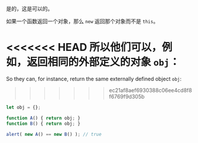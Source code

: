 是的，这是可以的。

如果一个函数返回一个对象，那么 `new` 返回那个对象而不是 `this`。

<<<<<<< HEAD
所以他们可以，例如，返回相同的外部定义的对象 `obj`：
=======
So they can, for instance, return the same externally defined object `obj`:
>>>>>>> ec21af8aef6930388c06ee4cd8f8f6769f9d305b

```js run no-beautify
let obj = {};

function A() { return obj; }
function B() { return obj; }

alert( new A() == new B() ); // true
```
